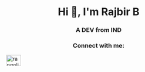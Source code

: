 <h1 align="center">Hi 👋, I'm Rajbir B</h1>
<h3 align="center">A DEV from IND</h3>







<h3 align="center">Connect with me:</h3>
<p align="center">

<a href="https://twitter.com/rangoliagt" target="blank"><img align="center" src="https://raw.githubusercontent.com/rahuldkjain/github-profile-readme-generator/master/src/images/icons/Social/twitter.svg" alt="rangoliagt" height="30" width="40" /></a>



